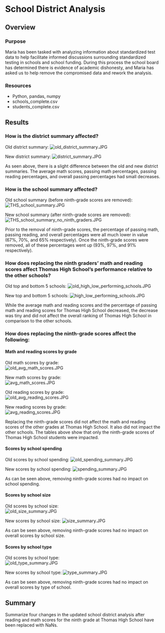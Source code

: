 # School District Analysis

## Overview

### Purpose

Maria has been tasked with analyzing information about standardized test data to help facilitate informed discussions surrounding standardized testing in schools and school funding.  During this process the school board has determined there is evidence of academic dishonesty, and Maria has asked us to help remove the compromised data and rework the analysis.

### Resources

- Python, pandas, numpy
- schools_complete.csv
- students_complete.csv

## Results

### How is the district summary affected?

Old district summary:
![old_district_summary.JPG](https://github.com/mathur-nikita/School_District_Analysis/blob/main/screenshots/old_district_summary.JPG)

New district summary:
![district_summary.JPG](https://github.com/mathur-nikita/School_District_Analysis/blob/main/screenshots/district_summary.JPG)

As seen above, there is a slight difference between the old and new district summaries.  The average math scores, passing math percentages, passing reading percentages, and overall passing percentages had small decreases.

### How is the school summary affected?

Old school summary (before ninth-grade scores are removed):
![THS_school_summary.JPG](https://github.com/mathur-nikita/School_District_Analysis/blob/main/screenshots/THS_school_summary.JPG)

New school summary (after ninth-grade scores are removed):
![THS_school_summary_no_ninth_graders.JPG](https://github.com/mathur-nikita/School_District_Analysis/blob/main/screenshots/THS_school_summary_no_ninth_graders.JPG)

Prior to the removal of ninth-grade scores, the percentage of passing math, passing reading, and overall percentages were all much lower in value (67%, 70%, and 65% respectively).  Once the ninth-grade scores were removed, all of these percentages went up (93%, 97%, and 91% respectively).

### How does replacing the ninth graders’ math and reading scores affect Thomas High School’s performance relative to the other schools?

Old top and bottom 5 schools:
![old_high_low_performing_schools.JPG](https://github.com/mathur-nikita/School_District_Analysis/blob/main/screenshots/old_high_low_performing_schools.JPG)

New top and bottom 5 schools:
![high_low_performing_schools.JPG](https://github.com/mathur-nikita/School_District_Analysis/blob/main/screenshots/high_low_performing_schools.JPG)

While the average math and reading scores and the percentage of passing math and reading scores for Thomas High School decreased, the decrease was tiny and did not affect the overall ranking of Thomas High School in comparison to the other schools.

### How does replacing the ninth-grade scores affect the following:
 
#### Math and reading scores by grade

Old math scores by grade:                
![old_avg_math_scores.JPG](https://github.com/mathur-nikita/School_District_Analysis/blob/main/screenshots/old_avg_math_scores.JPG)

New math scores by grade:                
![avg_math_scores.JPG](https://github.com/mathur-nikita/School_District_Analysis/blob/main/screenshots/avg_math_scores.JPG)

Old reading scores by grade:                 
![old_avg_reading_scores.JPG](https://github.com/mathur-nikita/School_District_Analysis/blob/main/screenshots/old_avg_reading_scores.JPG)

New reading scores by grade:                 
![avg_reading_scores.JPG](https://github.com/mathur-nikita/School_District_Analysis/blob/main/screenshots/avg_reading_scores.JPG)

Replacing the ninth-grade scores did not affect the math and reading scores of the other grades at Thomas High School.  It also did not impact the other schools.  The tables above show that only the ninth-grade scores of Thomas High School students were impacted.

#### Scores by school spending

Old scores by school spending:
![old_spending_summary.JPG](https://github.com/mathur-nikita/School_District_Analysis/blob/main/screenshots/old_spending_summary.JPG)

New scores by school spending:
![spending_summary.JPG](https://github.com/mathur-nikita/School_District_Analysis/blob/main/screenshots/spending_summary.JPG)

As can be seen above, removing ninth-grade scores had no impact on school spending.

#### Scores by school size

Old scores by school size:                
![old_size_summary.JPG](https://github.com/mathur-nikita/School_District_Analysis/blob/main/screenshots/old_size_summary.JPG)

New scores by school size:
![size_summary.JPG](https://github.com/mathur-nikita/School_District_Analysis/blob/main/screenshots/size_summary.JPG)

As can be seen above, removing ninth-grade scores had no impact on overall scores by school size.

#### Scores by school type

Old scores by school type:                 
![old_type_summary.JPG](https://github.com/mathur-nikita/School_District_Analysis/blob/main/screenshots/old_type_summary.JPG)

New scores by school type:
![type_summary.JPG](https://github.com/mathur-nikita/School_District_Analysis/blob/main/screenshots/type_summary.JPG)

As can be seen above, removing ninth-grade scores had no impact on overall scores by type of school.

## Summary

Summarize four changes in the updated school district analysis after reading and math scores for the ninth grade at Thomas High School have been replaced with NaNs.
